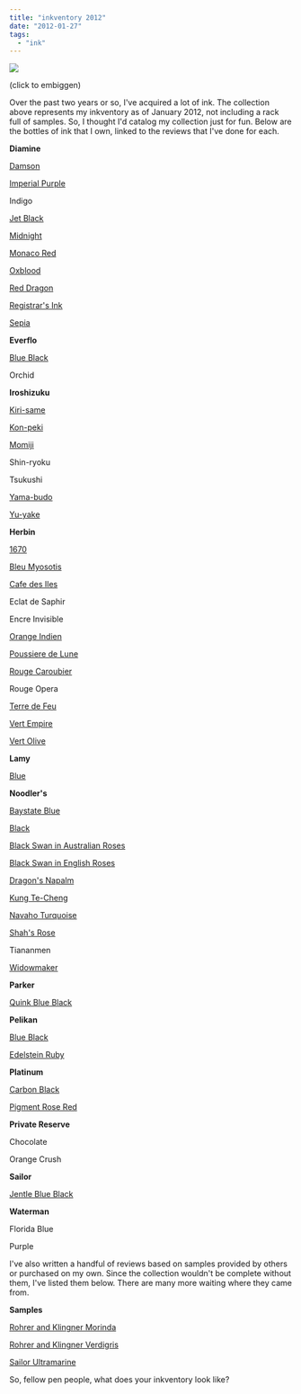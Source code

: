 ```yaml
---
title: "inkventory 2012"
date: "2012-01-27"
tags: 
  - "ink"
---
```


![](http://s3.media.squarespace.com/production/1431296/16917466/-pVYkleemO0w/TyIZD6TtnQI/AAAAAAAAAco/1SyxJiiVfHE/s400/inkventory.jpg)

(click to embiggen)

Over the past two years or so, I've acquired a lot of ink. The collection above represents my inkventory as of January 2012, not including a rack full of samples. So, I thought I'd catalog my collection just for fun. Below are the bottles of ink that I own, linked to the reviews that I've done for each.

**Diamine**

[Damson](/blog/2012/1/15/ink-review-diamine-damson.html)

[Imperial Purple](/blog/2010/10/18/ink-review-diamine-imperial-purple.html)

Indigo

[Jet Black](/blog/2010/11/2/ink-review-diamine-jet-black.html)

[Midnight](/blog/2011/2/1/ink-review-diamine-midnight.html)

[Monaco Red](/blog/2010/12/24/ink-review-diamine-monaco-red.html)

[Oxblood](/blog/2010/9/14/ink-review-diamine-oxblood.html)

[Red Dragon](/blog/2010/9/7/ink-review-diamine-red-dragon.html)

[Registrar's Ink](/blog/2010/9/3/ink-review-diamine-registrars-ink.html)

[Sepia](/blog/2010/12/7/ink-review-diamine-sepia.html)

**Everflo**

[Blue Black](/blog/2011/1/11/ink-review-everflo-blue-black.html)

Orchid

**Iroshizuku**

[Kiri-same](/blog/2010/3/1/ink-review-iroshizuku-kiri-same.html)

[Kon-peki](/blog/2010/3/18/ink-review-iroshizuku-kon-peki.html)

[Momiji](/blog/2010/4/28/ink-review-iroshizuku-momiji.html)

Shin-ryoku

Tsukushi

[Yama-budo](/blog/2010/4/10/ink-review-iroshizuku-yama-budo.html)

[Yu-yake](/blog/2010/2/28/ink-review-iroshizuku-yu-yake.html)

**Herbin**

[1670](/blog/2010/5/16/ink-review-j-herbin-1670.html)

[Bleu Myosotis](/blog/2010/11/15/ink-review-j-herbin-bleu-myosotis.html)

[Cafe des Iles](/blog/2010/3/22/ink-review-j-herbin-cafe-des-isles.html)

Eclat de Saphir

Encre Invisible

[Orange Indien](/blog/2010/5/29/ink-review-j-herbin-orange-indien.html)

[Poussiere de Lune](/blog/2010/3/3/ink-review-j-herbin-poussiere-de-lune.html)

[Rouge Caroubier](/blog/2010/8/18/ink-review-j-herbin-rouge-caroubier.html)

Rouge Opera

[Terre de Feu](/blog/2011/1/3/ink-review-j-herbin-terre-de-feu.html)

[Vert Empire](/blog/2010/3/13/ink-review-j-herbin-vert-empire.html)

[Vert Olive](/blog/2010/6/8/ink-review-j-herbin-vert-olive.html)

**Lamy**

[Blue](/blog/2010/3/6/ink-review-lamy-blue.html)

**Noodler's**

[Baystate Blue](/blog/2011/2/22/ink-review-noodlers-baystate-blue.html)

[Black](/blog/2012/3/24/ink-review-noodlers-black-revisited.html)

[Black Swan in Australian Roses](/blog/2010/11/30/ink-review-noodlers-black-swan-in-australian-roses.html)

[Black Swan in English Roses](/blog/2011/3/29/ink-review-noodlers-black-swan-in-english-roses.html)

[Dragon's Napalm](/blog/2011/4/5/ink-review-noodlers-dragons-napalm.html)

[Kung Te-Cheng](/blog/2010/7/25/ink-review-noodlers-kung-te-cheng.html)

[Navaho Turquoise](/blog/2010/3/28/ink-review-noodlers-navaho-turquoise.html)

[Shah's Rose](/blog/2010/5/10/ink-review-noodlers-shahs-rose.html)

Tiananmen

[Widowmaker](/blog/2010/8/3/ink-review-noodlers-widowmaker.html)

**Parker**

[Quink Blue Black](/blog/2011/3/22/ink-review-parker-quink-blue-black.html)

**Pelikan**

[Blue Black](/blog/2010/9/21/ink-review-pelikan-blue-black.html)

[Edelstein Ruby](/blog/2010/10/9/ink-review-pelikan-edelstein-ruby.html)

**Platinum**

[Carbon Black](/blog/2011/3/8/ink-review-platinum-carbon-black.html)

[Pigment Rose Red](/blog/2011/2/8/ink-review-platinum-pigment-rose-red.html)

**Private Reserve**

Chocolate

Orange Crush

**Sailor**

[Jentle Blue Black](/blog/2011/5/3/ink-review-sailor-jentle-blue-black.html)

**Waterman**

Florida Blue

Purple

I've also written a handful of reviews based on samples provided by others or purchased on my own. Since the collection wouldn't be complete without them, I've listed them below. There are many more waiting where they came from.

**Samples**

[Rohrer and Klingner Morinda](/blog/2011/5/17/ink-review-rohrer-and-klingner-morinda.html)

[Rohrer and Klingner Verdigris](/blog/2012/1/22/ink-review-rohrer-and-klingner-verdigris.html)

[Sailor Ultramarine](/blog/2011/5/31/ink-review-sailor-jentle-ultramarine.html)

So, fellow pen people, what does your inkventory look like?
